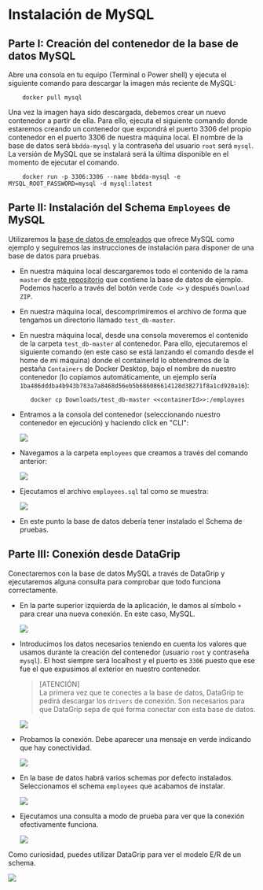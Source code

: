 Instalación de MySQL
====================

## Parte I: Creación del contenedor de la base de datos MySQL

Abre una consola en tu equipo (Terminal o Power shell) y ejecuta el siguiente comando para descargar la imagen más reciente de MySQL:

        docker pull mysql

Una vez la imagen haya sido descargada, debemos crear un nuevo contenedor a partir de ella. Para ello, ejecuta el siguiente comando donde estaremos creando un contenedor que expondrá el puerto 3306 del propio contenedor en el puerto 3306 de nuestra máquina local. El nombre de la base de datos será ``bbdda-mysql`` y la contraseña del usuario ``root`` será ``mysql``. La versión de MySQL que se instalará será la última disponible en el momento de ejecutar el comando.

        docker run -p 3306:3306 --name bbdda-mysql -e MYSQL_ROOT_PASSWORD=mysql -d mysql:latest

## Parte II: Instalación del Schema ``Employees`` de MySQL

 Utilizaremos la [base de datos de empleados](https://dev.mysql.com/doc/employee/en/employees-installation.html) que ofrece MySQL como ejemplo y seguiremos las instrucciones de instalación para disponer de una base de datos para pruebas.

   - En nuestra máquina local descargaremos todo el contenido de la rama ``master`` de [este repositorio](https://github.com/datacharmer/test_db) que contiene la base de datos de ejemplo. Podemos hacerlo a través del botón verde ``Code <>`` y después ``Download ZIP``.
   - En nuestra máquina local, descomprimiremos el archivo de forma que tengamos un directorio llamado ``test_db-master``.
   - En nuestra máquina local, desde una consola moveremos el contenido de la carpeta ``test_db-master`` al contenedor. Para ello, ejecutaremos el siguiente comando (en este caso se está lanzando el comando desde el home de mi máquina) donde el containerId lo obtendremos de la pestaña ``Containers`` de Docker Desktop, bajo el nombre de nuestro contenedor (lo copiamos automáticamente, un ejemplo sería ``1ba486dddba4b943b783a7a8468d56eb5b686086614128d38271f8a1cd920a16``):

            docker cp Downloads/test_db-master <<containerId>>:/employees
     
   - Entramos a la consola del contenedor (seleccionando nuestro contenedor en ejecución) y haciendo click en "CLI":
     
     <img src="https://raw.githubusercontent.com/UnirCs/BBDDA-GLOBAL/master/Tema_1/00_Resources/imgs/1_docker%20modo%20cli.png">
     
   - Navegamos a la carpeta ``employees`` que creamos a través del comando anterior:
     
     <img src="https://raw.githubusercontent.com/UnirCs/BBDDA-GLOBAL/master/Tema_1/00_Resources/imgs/2_docker%20entrando%20a%20carpeta.png">
     
   - Ejecutamos el archivo ``employees.sql`` tal como se muestra:
     
     <img src="https://raw.githubusercontent.com/UnirCs/BBDDA-GLOBAL/master/Tema_1/00_Resources/imgs/3_creando%20schema.png">
     
   - En este punto la base de datos debería tener instalado el Schema de pruebas.

## Parte III: Conexión desde DataGrip

Conectaremos con la base de datos MySQL a través de DataGrip y ejecutaremos alguna consulta para comprobar que todo funciona correctamente.

   - En la parte superior izquierda de la aplicación, le damos al símbolo ``+`` para crear una nueva conexión. En este caso, MySQL.
     
     <img src="https://raw.githubusercontent.com/UnirCs/BBDDA-GLOBAL/master/Tema_1/00_Resources/imgs/4_Seleccion%20de%20db.png">
     
   - Introducimos los datos necesarios teniendo en cuenta los valores que usamos durante la creación del contenedor (usuario ``root`` y contraseña ``mysql``). El host siempre será localhost y el puerto es ``3306`` puesto que ese fue el que expusimos al exterior en nuestro contenedor.

     > [ATENCIÓN]  
     > La primera vez que te conectes a la base de datos, DataGrip te pedirá descargar los `drivers` de conexión. Son necesarios para que DataGrip sepa de qué forma conectar con esta base de datos.
     >
      
     <img src="https://raw.githubusercontent.com/UnirCs/BBDDA-GLOBAL/master/Tema_1/00_Resources/imgs/5_Setup%20de%20db%20mysql.png">
     
   - Probamos la conexión. Debe aparecer una mensaje en verde indicando que hay conectividad.
     
     <img src="https://raw.githubusercontent.com/UnirCs/BBDDA-GLOBAL/master/Tema_1/00_Resources/imgs/6_Setup%20de%20db%20mysql%20ok.png">
     
   - En la base de datos habrá varios schemas por defecto instalados. Seleccionamos el schema ``employees`` que acabamos de instalar.
     
     <img src="https://raw.githubusercontent.com/UnirCs/BBDDA-GLOBAL/master/Tema_1/00_Resources/imgs/7_seleccion%20de%20schema.png">
     
   - Ejecutamos una consulta a modo de prueba para ver que la conexión efectivamente funciona.
  
     <img src="https://raw.githubusercontent.com/UnirCs/BBDDA-GLOBAL/master/Tema_1/00_Resources/imgs/9_ejecucion%20de%20sentencia%20sql.png">


Como curiosidad, puedes utilizar DataGrip para ver el modelo E/R de un schema.

   <img src="https://raw.githubusercontent.com/UnirCs/BBDDA-GLOBAL/master/Tema_1/00_Resources/imgs/8_vista%20de%20diagrama.png">
